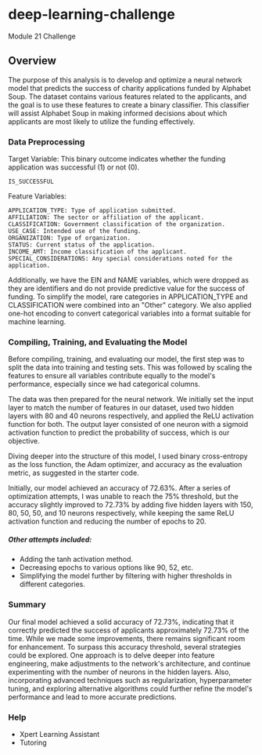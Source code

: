 # deep-learning-challenge
Module 21 Challenge

## Overview 
The purpose of this analysis is to develop and optimize a neural network model that predicts the success of charity applications funded by Alphabet Soup. The dataset contains various features related to the applicants, and the goal is to use these features to create a binary classifier. This classifier will assist Alphabet Soup in making informed decisions about which applicants are most likely to utilize the funding effectively.

### Data Preprocessing
Target Variable: 
This binary outcome indicates whether the funding application was successful (1) or not (0).

```
IS_SUCCESSFUL
```
Feature Variables:
```
APPLICATION_TYPE: Type of application submitted.
AFFILIATION: The sector or affiliation of the applicant.
CLASSIFICATION: Government classification of the organization.
USE_CASE: Intended use of the funding.
ORGANIZATION: Type of organization.
STATUS: Current status of the application.
INCOME_AMT: Income classification of the applicant.
SPECIAL_CONSIDERATIONS: Any special considerations noted for the application.
```
Additionally, we have the EIN and NAME variables, which were dropped as they are identifiers and do not provide predictive value for the success of funding. To simplify the model, rare categories in APPLICATION_TYPE and CLASSIFICATION were combined into an "Other" category. We also applied one-hot encoding to convert categorical variables into a format suitable for machine learning.

### Compiling, Training, and Evaluating the Model
Before compiling, training, and evaluating our model, the first step was to split the data into training and testing sets. This was followed by scaling the features to ensure all variables contribute equally to the model's performance, especially since we had categorical columns.

The data was then prepared for the neural network. We initially set the input layer to match the number of features in our dataset, used two hidden layers with 80 and 40 neurons respectively, and applied the ReLU activation function for both. The output layer consisted of one neuron with a sigmoid activation function to predict the probability of success, which is our objective.

Diving deeper into the structure of this model, I used binary cross-entropy as the loss function, the Adam optimizer, and accuracy as the evaluation metric, as suggested in the starter code.

Initially, our model achieved an accuracy of 72.63%. After a series of optimization attempts, I was unable to reach the 75% threshold, but the accuracy slightly improved to 72.73% by adding five hidden layers with 150, 80, 50, 50, and 10 neurons respectively, while keeping the same ReLU activation function and reducing the number of epochs to 20.

##### Other attempts included:

- Adding the tanh activation method.
- Decreasing epochs to various options like 90, 52, etc.
- Simplifying the model further by filtering with higher thresholds in different categories.
  
### Summary
Our final model achieved a solid accuracy of 72.73%, indicating that it correctly predicted the success of applicants approximately 72.73% of the time. While we made some improvements, there remains significant room for enhancement. To surpass this accuracy threshold, several strategies could be explored. One approach is to delve deeper into feature engineering, make adjustments to the network's architecture, and continue experimenting with the number of neurons in the hidden layers. Also, incorporating advanced techniques such as regularization, hyperparameter tuning, and exploring alternative algorithms could further refine the model's performance and lead to more accurate predictions.

### Help
- Xpert Learning Assistant
- Tutoring 
